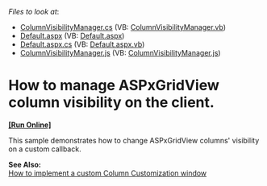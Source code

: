 <!-- default file list -->
*Files to look at*:

* [ColumnVisibilityManager.cs](./CS/Site/App_Code/ColumnVisibilityManager.cs) (VB: [ColumnVisibilityManager.vb](./VB/Site/App_Code/ColumnVisibilityManager.vb))
* [Default.aspx](./CS/Site/Default.aspx) (VB: [Default.aspx](./VB/Site/Default.aspx))
* [Default.aspx.cs](./CS/Site/Default.aspx.cs) (VB: [Default.aspx.vb](./VB/Site/Default.aspx.vb))
* [ColumnVisibilityManager.js](./CS/Site/JS/ColumnVisibilityManager.js) (VB: [ColumnVisibilityManager.js](./VB/Site/JS/ColumnVisibilityManager.js))
<!-- default file list end -->
# How to manage ASPxGridView column visibility on the client.
<!-- run online -->
**[[Run Online]](https://codecentral.devexpress.com/e1311/)**
<!-- run online end -->


<p>This sample demonstrates how to change ASPxGridView columns' visibility on a custom callback.</p><p><strong>See Also:</strong><br />
<a href="https://www.devexpress.com/Support/Center/p/E2023">How to implement a custom Column Customization window</a></p>

<br/>


